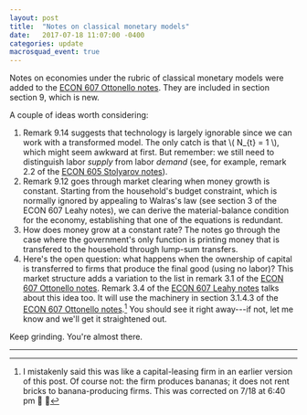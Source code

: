 ```yaml
---
layout: post
title:  "Notes on classical monetary models"
date:   2017-07-18 11:07:00 -0400
categories: update
macrosquad_event: true
---
```


Notes on economies under the rubric of classical monetary models were added to the
[ECON 607 Ottonello notes](https://umich.box.com/s/xczz87igzno3lzpfkapiurrp8izzivud).
They are included in section section 9, which is new.

<!--more-->

A couple of ideas worth considering:

1. Remark 9.14 suggests that technology is largely ignorable since  we can work with a transformed model.
The only catch is that \\( N_{t} = 1 \\), which might seem awkward at first.
But remember: we still need to distinguish labor _supply_ from labor _demand_
(see, for example, remark 2.2 of the [ECON 605 Stolyarov notes](https://umich.box.com/s/3x06wji3k2mkmwrcbdggwlrq410vtg0g)).
2. Remark 9.12 goes through market clearing when money growth is constant.
Starting from the household's budget constraint,
which is normally ignored by appealing to Walras's law (see section 3 of the ECON 607 Leahy notes),
we can derive the material-balance condition for the economy,
establishing that one of the equations is redundant.
3. How does money grow at a constant rate?
The notes go through the case where the government's only function is printing money that is transfered to the household through lump-sum transfers.
4. Here's the open question: what happens when the ownership of capital is transferred to firms that produce the final good (using no labor)?
This market structure adds a variation to the list in remark 3.1 of the
[ECON 607 Ottonello notes](https://umich.box.com/s/xczz87igzno3lzpfkapiurrp8izzivud).
Remark 3.4 of the [ECON 607 Leahy notes](https://umich.box.com/s/0tvft1t167we2xsn2xp4uacetoy5gcyw) talks about this idea too.
It will use the machinery in section 3.1.4.3 of the [ECON 607 Ottonello notes](https://umich.box.com/s/xczz87igzno3lzpfkapiurrp8izzivud).[^fn1]
You should see it right away---if not, let me know and we'll get it straightened out.


Keep grinding.
You're almost there.

***

[^fn1]: I mistakenly said this was like a capital-leasing firm in an earlier version of this post. Of course not: the firm produces bananas; it does not rent bricks to banana-producing firms. This was corrected on 7/18 at 6:40 pm :postal_horn: :memo:
